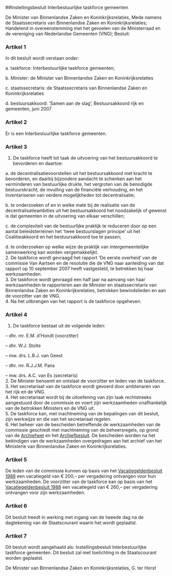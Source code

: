 <meta http-equiv='Content-Type' content='text/html; charset=utf-8' />

##Instellingsbesluit Interbestuurlijke taskforce gemeenten

De Minister van Binnenlandse Zaken en Koninkrijksrelaties, Mede namens de Staatssecretaris van Binnenlandse Zaken en Koninkrijksrelaties;  
Handelend in overeenstemming met het gevoelen van de Ministerraad en de vereniging van Nederlandse Gemeenten (VNG);
Besluit:    

### Artikel  1  

In dit besluit wordt verstaan onder: 

a. taskforce: Interbestuurlijke taskforce gemeenten;  

b. Minister: de Minister van Binnenlandse Zaken en Koninkrijksrelaties  

c. staatssecretaris: de Staatssecretaris van Binnenlandse Zaken en Koninkrijksrelaties  

d. bestuursakkoord: ‘Samen aan de slag’, Bestuursakkoord rijk en gemeenten, juni 2007   

### Artikel  2  

Er is een Interbestuurlijke taskforce gemeenten. 

### Artikel  3  

1.  De taskforce heeft tot taak de uitvoering van het bestuursakkoord te bevorderen en daartoe: 

a. de decentralisatievoorstellen uit het bestuursakkoord met kracht te bevorderen, en daarbij bijzondere aandacht te schenken aan het verminderen van bestuurlijke drukte, het vergroten van de benodigde bestuurskracht, de invulling van de financiële verhouding, en het inventariseren van verdere mogelijkheden tot decentralisatie;  

b. te onderzoeken of en in welke mate bij de realisatie van de decentralisatieambities uit het bestuursakkoord het noodzakelijk of gewenst is dat gemeenten in de uitvoering van elkaar verschillen;  

c. de complexiteit van de bestuurlijke praktijk te reduceren door op een aantal beleidsterreinen het ‘twee bestuurslagen principe’ uit het Coalitieakkoord en het bestuursakkoord toe te passen;  

d. te onderzoeken op welke wijze de praktijk van intergemeentelijke samenwerking kan worden vergemakkelijkt.     
2.  De taskforce wordt gevraagd het rapport ‘De eerste overheid’ van de commissie Van Aartsen en de resolutie die de VNG naar aanleiding van dat rapport op 10 september 2007 heeft vastgesteld, te betrekken bij haar werkzaamheden.   
3.  De taskforce wordt gevraagd een half jaar na aanvang van haar werkzaamheden te rapporteren aan de Minister en staatssecretaris van Binnenlandse Zaken en Koninkrijksrelaties, betrokken bewindslieden en aan de voorzitter van de VNG.   
4.  Na het uitbrengen van het rapport is de taskforce opgeheven.  

### Artikel  4  

1.  De taskforce bestaat uit de volgende leden: 

– dhr. mr. E.M. d’Hondt (voorzitter)  

– dhr. W.J. Stolte  

– mw. drs. L.B.J. van Geest  

– dhr. mr. R.J.J.M. Pans  

– mw. drs. A.C. van Es (secretaris)     
2.  De Minister benoemt en ontslaat de voorzitter en leden van de taskforce.   
3.  Het secretariaat van de taskforce wordt gevoerd door ambtenaren van het rijk en de VNG.   
4.  Het secretariaat wordt bij de uitoefening van zijn taak rechtstreeks aangestuurd door de commissie en voert zijn werkzaamheden onafhankelijk van de betrokken Ministers en de VNG uit.   
5.  De taskforce kan, met inachtneming van de bepalingen van dit besluit, zijn werkwijze en die van het secretariaat regelen.   
6.  Het beheer van de bescheiden betreffende de werkzaamheden van de commissie geschiedt met inachtneming van de beheersregels, op grond van de [Archiefwet](../../../../../../wet/archiefwet/1995/BWBR0007376/README.md) en het [Archiefbesluit](../../../../../../AMvB/archiefbesluit/1995/BWBR0007748/README.md). De bescheiden worden na het beëindigen van de werkzaamheden overgedragen aan het archief van het Ministerie van Binnenlandse Zaken en Koninkrijksrelaties.  

### Artikel  5  

De leden van de commissie kunnen op basis van het [Vacatiegeldenbesluit 1988](../../../../../../AMvB/vacatiegeldenbesluit/1988/BWBR0004317/README.md) een vacatiegeld van € 200,– per vergadering ontvangen voor hun werkzaamheden. De voorzitter van de taskforce kan op basis van het [Vacatiegeldenbesluit 1988](../../../../../../AMvB/vacatiegeldenbesluit/1988/BWBR0004317/README.md) een vacatiegeld van € 260,– per vergadering ontvangen voor zijn werkzaamheden. 

### Artikel  6  

Dit besluit treedt in werking met ingang van de tweede dag na de dagtekening van de Staatscourant waarin het wordt geplaatst. 

### Artikel  7  

Dit besluit wordt aangehaald als: Instellingsbesluit Interbestuurlijke taskforce gemeenten. 
Dit besluit zal met toelichting in de Staatscourant worden geplaatst.  

De 
Minister van Binnenlandse Zaken en Koninkrijksrelaties, 
G. ter Horst     
